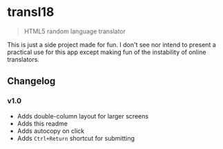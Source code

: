 # transl18
> HTML5 random language translator

This is just a side project made for fun. I don't see nor intend to present a practical use for this app except making fun of the instability of online translators.

## Changelog

### v1.0

- Adds double-column layout for larger screens
- Adds this readme
- Adds autocopy on click
- Adds `Ctrl+Return` shortcut for submitting
